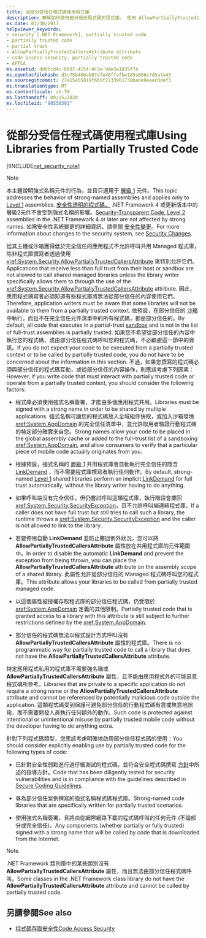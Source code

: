 ```yaml
---
title: 從部分受信任程式碼使用程式庫
description: 瞭解如何使用部分信任程式碼的程式庫。 使用 AllowPartiallyTrustedCallersAttribute 屬性呼叫共用 managed 程式庫。
ms.date: 03/30/2017
helpviewer_keywords:
- security [.NET Framework], partially trusted code
- partially trusted code
- partial trust
- AllowPartiallyTrustedCallersAttribute attribute
- code access security, partially trusted code
- APTCA
ms.assetid: dd66cd4c-b087-415f-9c3e-94e3a1835f74
ms.openlocfilehash: d3c75b4b0ab07efe46ffafbe185a686c7d5a7a45
ms.sourcegitcommit: 27a15a55019f6b5f2733961738babe94aec0def3
ms.translationtype: MT
ms.contentlocale: zh-TW
ms.lasthandoff: 09/15/2020
ms.locfileid: "90556391"
---
```

# <a name="using-libraries-from-partially-trusted-code"></a><span data-ttu-id="4fa0e-104">從部分受信任程式碼使用程式庫</span><span class="sxs-lookup"><span data-stu-id="4fa0e-104">Using Libraries from Partially Trusted Code</span></span>

[!INCLUDE[net_security_note](../../../includes/net-security-note-md.md)]  
  
> [!NOTE]
> <span data-ttu-id="4fa0e-105">本主題說明強式名稱元件的行為，並且只適用于 [層級 1](security-transparent-code-level-1.md) 元件。</span><span class="sxs-lookup"><span data-stu-id="4fa0e-105">This topic addresses the behavior of strong-named assemblies and applies only to [Level 1](security-transparent-code-level-1.md) assemblies.</span></span> <span data-ttu-id="4fa0e-106">[安全性透明的程式碼，](security-transparent-code-level-2.md) .NET Framework 4 或更新版本中的層級2元件不會受到強式名稱的影響。</span><span class="sxs-lookup"><span data-stu-id="4fa0e-106">[Security-Transparent Code, Level 2](security-transparent-code-level-2.md) assemblies in the .NET Framework 4 or later are not affected by strong names.</span></span> <span data-ttu-id="4fa0e-107">如需安全性系統變更的詳細資訊，請參閱 [安全性變更](/previous-versions/dotnet/framework/security/security-changes)。</span><span class="sxs-lookup"><span data-stu-id="4fa0e-107">For more information about changes to the security system, see [Security Changes](/previous-versions/dotnet/framework/security/security-changes).</span></span>  
  
 <span data-ttu-id="4fa0e-108">從其主機或沙箱獲得低於完全信任的應用程式不允許呼叫共用 Managed 程式庫，除非程式庫撰寫者透過使用 <xref:System.Security.AllowPartiallyTrustedCallersAttribute> 來特別允許它們。</span><span class="sxs-lookup"><span data-stu-id="4fa0e-108">Applications that receive less than full trust from their host or sandbox are not allowed to call shared managed libraries unless the library writer specifically allows them to through the use of the <xref:System.Security.AllowPartiallyTrustedCallersAttribute> attribute.</span></span> <span data-ttu-id="4fa0e-109">因此，應用程式撰寫者必須知道有些程式庫將無法從部分信任的內容使用它們。</span><span class="sxs-lookup"><span data-stu-id="4fa0e-109">Therefore, application writers must be aware that some libraries will not be available to them from a partially trusted context.</span></span> <span data-ttu-id="4fa0e-110">依預設，在部分信任的 [沙箱](how-to-run-partially-trusted-code-in-a-sandbox.md) 中執行，而且不在完全信任元件清單中的所有程式碼，都是部分信任的。</span><span class="sxs-lookup"><span data-stu-id="4fa0e-110">By default, all code that executes in a partial-trust [sandbox](how-to-run-partially-trusted-code-in-a-sandbox.md) and is not in the list of full-trust assemblies is partially trusted.</span></span> <span data-ttu-id="4fa0e-111">如果您不希望從部分信任的內容中執行您的程式碼，或由部分信任程式碼呼叫您的程式碼，不必顧慮這一節中的資訊。</span><span class="sxs-lookup"><span data-stu-id="4fa0e-111">If you do not expect your code to be executed from a partially trusted context or to be called by partially trusted code, you do not have to be concerned about the information in this section.</span></span> <span data-ttu-id="4fa0e-112">不過，如果您撰寫的程式碼必須與部分信任的程式碼互動，或從部分信任的內容操作，則應該考慮下列因素：</span><span class="sxs-lookup"><span data-stu-id="4fa0e-112">However, if you write code that must interact with partially trusted code or operate from a partially trusted context, you should consider the following factors:</span></span>  
  
- <span data-ttu-id="4fa0e-113">程式庫必須使用強式名稱簽署，才能由多個應用程式共用。</span><span class="sxs-lookup"><span data-stu-id="4fa0e-113">Libraries must be signed with a strong name in order to be shared by multiple applications.</span></span> <span data-ttu-id="4fa0e-114">強式名稱可讓您的程式碼放入全域組件快取，或加入沙箱環境 <xref:System.AppDomain> 的完全信任清單中，並允許取用者驗證行動程式碼的特定部分確實來自您。</span><span class="sxs-lookup"><span data-stu-id="4fa0e-114">Strong names allow your code to be placed in the global assembly cache or added to the full-trust list of a sandboxing <xref:System.AppDomain>, and allow consumers to verify that a particular piece of mobile code actually originates from you.</span></span>  
  
- <span data-ttu-id="4fa0e-115">根據預設，強式名稱的 [層級 1](security-transparent-code-level-1.md) 共用程式庫會自動執行完全信任的隱含 [LinkDemand](link-demands.md) ，而不需要程式庫撰寫者執行任何動作。</span><span class="sxs-lookup"><span data-stu-id="4fa0e-115">By default, strong-named [Level 1](security-transparent-code-level-1.md) shared libraries perform an implicit [LinkDemand](link-demands.md) for full trust automatically, without the library writer having to do anything.</span></span>  
  
- <span data-ttu-id="4fa0e-116">如果呼叫端沒有完全信任，但仍嘗試呼叫這類程式庫，執行階段會擲回 <xref:System.Security.SecurityException>，且不允許呼叫端連結程式庫。</span><span class="sxs-lookup"><span data-stu-id="4fa0e-116">If a caller does not have full trust but still tries to call such a library, the runtime throws a <xref:System.Security.SecurityException> and the caller is not allowed to link to the library.</span></span>  
  
- <span data-ttu-id="4fa0e-117">若要停用自動 **LinkDemand** 並防止擲回例外狀況，您可以將 **AllowPartiallyTrustedCallersAttribute** 屬性放在共用程式庫的元件範圍中。</span><span class="sxs-lookup"><span data-stu-id="4fa0e-117">In order to disable the automatic **LinkDemand** and prevent the exception from being thrown, you can place the **AllowPartiallyTrustedCallersAttribute** attribute on the assembly scope of a shared library.</span></span> <span data-ttu-id="4fa0e-118">此屬性允許從部分信任的 Managed 程式碼呼叫您的程式庫。</span><span class="sxs-lookup"><span data-stu-id="4fa0e-118">This attribute allows your libraries to be called from partially trusted managed code.</span></span>  
  
- <span data-ttu-id="4fa0e-119">以這個屬性被授權存取程式庫的部分信任程式碼，仍受限於 <xref:System.AppDomain> 定義的其他限制。</span><span class="sxs-lookup"><span data-stu-id="4fa0e-119">Partially trusted code that is granted access to a library with this attribute is still subject to further restrictions defined by the <xref:System.AppDomain>.</span></span>  
  
- <span data-ttu-id="4fa0e-120">部分信任的程式碼無法以程式設計方式呼叫沒有 **AllowPartiallyTrustedCallersAttribute** 屬性的程式庫。</span><span class="sxs-lookup"><span data-stu-id="4fa0e-120">There is no programmatic way for partially trusted code to call a library that does not have the **AllowPartiallyTrustedCallersAttribute** attribute.</span></span>  
  
 <span data-ttu-id="4fa0e-121">特定應用程式私用的程式庫不需要強名稱或 **AllowPartiallyTrustedCallersAttribute** 屬性，且不能由應用程式外的可能惡意程式碼所參考。</span><span class="sxs-lookup"><span data-stu-id="4fa0e-121">Libraries that are private to a specific application do not require a strong name or the **AllowPartiallyTrustedCallersAttribute** attribute and cannot be referenced by potentially malicious code outside the application.</span></span> <span data-ttu-id="4fa0e-122">這類程式碼受到保護可避免部分信任的行動程式碼有意或無意地誤用，而不需要開發人員執行任何額外的動作。</span><span class="sxs-lookup"><span data-stu-id="4fa0e-122">Such code is protected against intentional or unintentional misuse by partially trusted mobile code without the developer having to do anything extra.</span></span>  
  
 <span data-ttu-id="4fa0e-123">針對下列程式碼類型，您應該考慮明確地啟用部分信任程式碼的使用：</span><span class="sxs-lookup"><span data-stu-id="4fa0e-123">You should consider explicitly enabling use by partially trusted code for the following types of code:</span></span>  
  
- <span data-ttu-id="4fa0e-124">已針對安全性弱點進行過仔細測試的程式碼，並符合安全程式碼撰寫 [方針](../../standard/security/secure-coding-guidelines.md)中所述的指導方針。</span><span class="sxs-lookup"><span data-stu-id="4fa0e-124">Code that has been diligently tested for security vulnerabilities and is in compliance with the guidelines described in [Secure Coding Guidelines](../../standard/security/secure-coding-guidelines.md).</span></span>  
  
- <span data-ttu-id="4fa0e-125">專為部分信任案例撰寫的強式名稱程式碼程式庫。</span><span class="sxs-lookup"><span data-stu-id="4fa0e-125">Strong-named code libraries that are specifically written for partially trusted scenarios.</span></span>  
  
- <span data-ttu-id="4fa0e-126">使用強式名稱簽署，且將由從網際網路下載的程式碼呼叫的任何元件 (不論部分或完全信任)。</span><span class="sxs-lookup"><span data-stu-id="4fa0e-126">Any components (whether partially or fully trusted) signed with a strong name that will be called by code that is downloaded from the Internet.</span></span>  
  
> [!NOTE]
> <span data-ttu-id="4fa0e-127">.NET Framework 類別庫中的某些類別沒有 **AllowPartiallyTrustedCallersAttribute** 屬性，而且無法由部分信任程式碼呼叫。</span><span class="sxs-lookup"><span data-stu-id="4fa0e-127">Some classes in the .NET Framework class library do not have the **AllowPartiallyTrustedCallersAttribute** attribute and cannot be called by partially trusted code.</span></span>  
  
## <a name="see-also"></a><span data-ttu-id="4fa0e-128">另請參閱</span><span class="sxs-lookup"><span data-stu-id="4fa0e-128">See also</span></span>

- [<span data-ttu-id="4fa0e-129">程式碼存取安全性</span><span class="sxs-lookup"><span data-stu-id="4fa0e-129">Code Access Security</span></span>](code-access-security.md)
